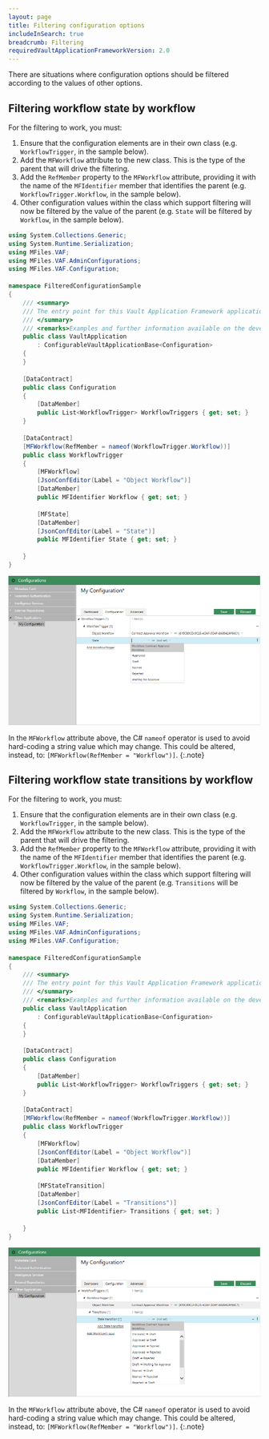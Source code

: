 ```yaml
---
layout: page
title: Filtering configuration options
includeInSearch: true
breadcrumb: Filtering
requiredVaultApplicationFrameworkVersion: 2.0
---
```


There are situations where configuration options should be filtered according to the values of other options.

## Filtering workflow state by workflow

For the filtering to work, you must:

1. Ensure that the configuration elements are in their own class (e.g. `WorkflowTrigger`, in the sample below).
2. Add the `MFWorkflow` attribute to the new class.  This is the type of the parent that will drive the filtering.
3. Add the `RefMember` property to the `MFWorkflow` attribute, providing it with the name of the `MFIdentifier` member that identifies the parent (e.g. `WorkflowTrigger.Workflow`, in the sample below).
4. Other configuration values within the class which support filtering will now be filtered by the value of the parent (e.g. `State` will be filtered by `Workflow`, in the sample below).

```csharp
using System.Collections.Generic;
using System.Runtime.Serialization;
using MFiles.VAF;
using MFiles.VAF.AdminConfigurations;
using MFiles.VAF.Configuration;

namespace FilteredConfigurationSample
{
	/// <summary>
	/// The entry point for this Vault Application Framework application.
	/// </summary>
	/// <remarks>Examples and further information available on the developer portal: http://developer.m-files.com/. </remarks>
	public class VaultApplication
		: ConfigurableVaultApplicationBase<Configuration>
	{
	}

	[DataContract]
	public class Configuration
	{
		[DataMember]
		public List<WorkflowTrigger> WorkflowTriggers { get; set; }
	}

	[DataContract]
	[MFWorkflow(RefMember = nameof(WorkflowTrigger.Workflow))]
	public class WorkflowTrigger
	{
		[MFWorkflow]
		[JsonConfEditor(Label = "Object Workflow")]
		[DataMember]
		public MFIdentifier Workflow { get; set; }

		[MFState]
		[DataMember]
		[JsonConfEditor(Label = "State")]
		public MFIdentifier State { get; set; }

	}
}
```

![Filtering workflow states by workflow](FilteringStatesByWorkflow.png)

In the `MFWorkflow` attribute above, the C# `nameof` operator is used to avoid hard-coding a string value which may change.  This could be altered, instead, to: `[MFWorkflow(RefMember = "Workflow")]`.
{:.note}

## Filtering workflow state transitions by workflow

For the filtering to work, you must:

1. Ensure that the configuration elements are in their own class (e.g. `WorkflowTrigger`, in the sample below).
2. Add the `MFWorkflow` attribute to the new class.  This is the type of the parent that will drive the filtering.
3. Add the `RefMember` property to the `MFWorkflow` attribute, providing it with the name of the `MFIdentifier` member that identifies the parent (e.g. `WorkflowTrigger.Workflow`, in the sample below).
4. Other configuration values within the class which support filtering will now be filtered by the value of the parent (e.g. `Transitions` will be filtered by `Workflow`, in the sample below).

```csharp
using System.Collections.Generic;
using System.Runtime.Serialization;
using MFiles.VAF;
using MFiles.VAF.AdminConfigurations;
using MFiles.VAF.Configuration;

namespace FilteredConfigurationSample
{
	/// <summary>
	/// The entry point for this Vault Application Framework application.
	/// </summary>
	/// <remarks>Examples and further information available on the developer portal: http://developer.m-files.com/. </remarks>
	public class VaultApplication
		: ConfigurableVaultApplicationBase<Configuration>
	{
	}

	[DataContract]
	public class Configuration
	{
		[DataMember]
		public List<WorkflowTrigger> WorkflowTriggers { get; set; }
	}

	[DataContract]
	[MFWorkflow(RefMember = nameof(WorkflowTrigger.Workflow))]
	public class WorkflowTrigger
	{
		[MFWorkflow]
		[JsonConfEditor(Label = "Object Workflow")]
		[DataMember]
		public MFIdentifier Workflow { get; set; }
		
		[MFStateTransition]
		[DataMember]
		[JsonConfEditor(Label = "Transitions")]
		public List<MFIdentifier> Transitions { get; set; }

	}
}
```

![Filtering workflow state transitions by workflow](FilteringStateTransitionsByWorkflow.png)

In the `MFWorkflow` attribute above, the C# `nameof` operator is used to avoid hard-coding a string value which may change.  This could be altered, instead, to: `[MFWorkflow(RefMember = "Workflow")]`.
{:.note}
